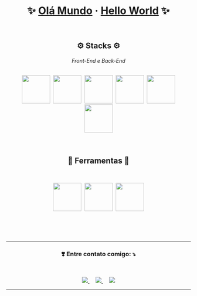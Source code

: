 <h1 align="center">✨ <a href="#">Olá Mundo</a> · <a href="#">Hello World</a> ✨</h1>
<br>
<h2 align="center">⚙️ Stacks ⚙️
<h6 align="center">Front-End e Back-End<br><br>

<p align="center">
    <kbd >
        <img src="https://alissonpeixer.github.io/iconStacks/assents/html-5-480px.svg" width="77px" height="77px">
        <img src="https://alissonpeixer.github.io/iconStacks/assents/css-3-480px.svg" width="77px" height="77px"> 
        <img src="https://alissonpeixer.github.io/iconStacks/assents/javascript-480px.svg" width="77px" height="77px">  
    </kbd>
    <kbd >
     <img src="https://alissonpeixer.github.io/iconStacks/assents/react-400px.svg" width="77px" height="77px"> 
     <img src="https://alissonpeixer.github.io/iconStacks/assents/vitejs-logo.svg" width="77px" height="77px">  
     <img src="https://alissonpeixer.github.io/iconStacks/assents/nodejs-480px.svg" width="77px" height="77px">  
    </kbd>
  
</p>
<br>
<h2 align="center">🔧 Ferramentas 🔧<br></h2><br>
<p align="center">
    <kbd >
        <span width="100px" height="100px">
            <img src="https://alissonpeixer.github.io/iconStacks/assents/npm-480px.svg" width="77px" height="77px">
        </span>
         <span width="100px" height="100px">
            <img src="https://alissonpeixer.github.io/iconStacks/assents/yarn-logo.svg" width="77px" height="77px">
        </span>
        <span width="100px" height="100px">
             <img src="https://alissonpeixer.github.io/iconStacks/assents/git-480px.svg" width="77px" height="77px"> 
        </span>              
    </kbd>
</p>
<br/>
<br/>
<br/>
<hr>

<h3 align="center">❣️ Entre contato comigo: ⤵️</h2><br>
<p align="center">
      <a href="https://www.linkedin.com/in/alissonpeixer/"  alt="Linkedin">
      <img src="https://img.shields.io/badge/-Linkedin-0e76a8?style=for-the-badge&logo=Linkedin&logoColor=white&link=https://www.linkedin.com/in/alissonpeixer/"/>
      </a>
    ㅤ
      <a href="mailto:alissonpeixer4@gmail.com" alt="Gmail">
      <img src="https://img.shields.io/badge/-Gmail-FF0000?style=for-the-badge&labelColor=FF0000&logo=gmail&logoColor=white&link=mailto:alissonpeixer4@gmail.com"/>
      </a>
      ㅤ
      <a href="https://www.instagram.com/alisson.peixer/" alt="Instagram" target="_blank">
        <img src="https://img.shields.io/badge/-Instagram-DF0174?style=for-the-badge&logo=instagram&logoColor=white&link=https://www.instagram.com/alisson.peixer/"/>
      </a>
</p>
<hr>
